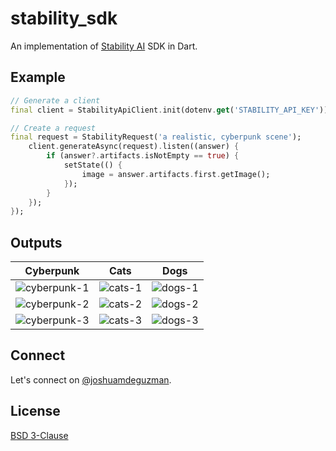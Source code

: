 # stability_sdk

An implementation of [Stability AI](https://platform.stability.ai/) SDK in Dart.


## Example

```dart
// Generate a client
final client = StabilityApiClient.init(dotenv.get('STABILITY_API_KEY'));

// Create a request
final request = StabilityRequest('a realistic, cyberpunk scene');
    client.generateAsync(request).listen((answer) {
        if (answer?.artifacts.isNotEmpty == true) {
            setState(() {
                image = answer.artifacts.first.getImage();
            });
        }
    });
});
```

## Outputs

|Cyberpunk|Cats|Dogs|
|---|---|---|
|![cyberpunk-1](https://raw.githubusercontent.com/joshuadeguzman/stability-sdk-dart/main/docs/assets/cyberpunk/1.png)|![cats-1](https://raw.githubusercontent.com/joshuadeguzman/stability-sdk-dart/main/docs/assets/cats/1.png)|![dogs-1](https://raw.githubusercontent.com/joshuadeguzman/stability-sdk-dart/main/docs/assets/dogs/1.png)|
|![cyberpunk-2](https://raw.githubusercontent.com/joshuadeguzman/stability-sdk-dart/main/docs/assets/cyberpunk/2.png)|![cats-2](https://raw.githubusercontent.com/joshuadeguzman/stability-sdk-dart/main/docs/assets/cats/2.png)|![dogs-2](https://raw.githubusercontent.com/joshuadeguzman/stability-sdk-dart/main/docs/assets/dogs/2.png)|
|![cyberpunk-3](https://raw.githubusercontent.com/joshuadeguzman/stability-sdk-dart/main/docs/assets/cyberpunk/3.png)|![cats-3](https://raw.githubusercontent.com/joshuadeguzman/stability-sdk-dart/main/docs/assets/cats/3.png)|![dogs-3](https://raw.githubusercontent.com/joshuadeguzman/stability-sdk-dart/main/docs/assets/dogs/3.png)|


## Connect

Let's connect on [@joshuamdeguzman](https://twitter.com/joshuadeguzman).

## License

[BSD 3-Clause](https://github.com/joshuadeguzman/stability_sdk/blob/main/.github/LICENSE.md)